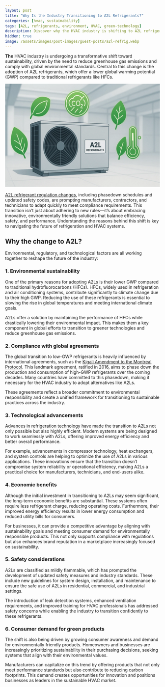 ```yaml
---
layout: post
title: "Why Is the Industry Transitioning to A2L Refrigerants?"
categories: [hvac, sustainability]
tags: [A2L, refrigerants, environment, HVAC, green-technology]
description: Discover why the HVAC industry is shifting to A2L refrigerants and how this change supports sustainability, compliance, and performance.
hidden: true
image: /assets/images/post-images/guest-posts/a2l-refrig.webp
---
```


**The** HVAC industry is undergoing a transformative shift toward sustainability, driven by the need to reduce greenhouse gas emissions and comply with global environmental standards. Central to this change is the adoption of A2L refrigerants, which offer a lower global warming potential (GWP) compared to traditional refrigerants like HFCs.

![Why Is the Industry Transitioning to A2L Refrigerants](/assets/images/post-images/guest-posts/a2l-refrig.webp)

[A2L refrigerant regulation changes](https://events.galarson.com/a2l-refrigerant-transition), including phasedown schedules and updated safety codes, are prompting manufacturers, contractors, and technicians to adapt quickly to meet compliance requirements. This transition isn’t just about adhering to new rules—it’s about embracing innovative, environmentally friendly solutions that balance efficiency, safety, and performance. Understanding the reasons behind this shift is key to navigating the future of refrigeration and HVAC systems.

## Why the change to A2L?

Environmental, regulatory, and technological factors are all working together to reshape the future of the industry:

### 1. Environmental sustainability

One of the primary reasons for adopting A2Ls is their lower GWP compared to traditional hydrofluorocarbons (HFCs). HFCs, widely used in refrigeration and air conditioning systems, contribute significantly to climate change due to their high GWP. Reducing the use of these refrigerants is essential to slowing the rise in global temperatures and meeting international climate goals.

A2Ls offer a solution by maintaining the performance of HFCs while drastically lowering their environmental impact. This makes them a key component in global efforts to transition to greener technologies and reduce greenhouse gas emissions.

### 2. Compliance with global agreements

The global transition to low-GWP refrigerants is heavily influenced by international agreements, such as the [Kigali Amendment to the Montreal Protocol](https://en.wikipedia.org/wiki/Kigali_Amendment). This landmark agreement, ratified in 2016, aims to phase down the production and consumption of high-GWP refrigerants over the coming decades. Many countries have committed to this phasedown, making it necessary for the HVAC industry to adopt alternatives like A2Ls.

These agreements reflect a broader commitment to environmental responsibility and create a unified framework for transitioning to sustainable practices across the industry.

### 3. Technological advancements

Advances in refrigeration technology have made the transition to A2Ls not only possible but also highly efficient. Modern systems are being designed to work seamlessly with A2Ls, offering improved energy efficiency and better overall performance.

For example, advancements in compressor technology, heat exchangers, and system controls are helping to optimize the use of A2Ls in various applications. These innovations ensure that the transition doesn’t compromise system reliability or operational efficiency, making A2Ls a practical choice for manufacturers, technicians, and end-users alike.

### 4. Economic benefits

Although the initial investment in transitioning to A2Ls may seem significant, the long-term economic benefits are substantial. These systems often require less refrigerant charge, reducing operating costs. Furthermore, their improved energy efficiency results in lower energy consumption and reduced utility bills for consumers.

For businesses, it can provide a competitive advantage by aligning with sustainability goals and meeting consumer demand for environmentally responsible products. This not only supports compliance with regulations but also enhances brand reputation in a marketplace increasingly focused on sustainability.

### 5. Safety considerations

A2Ls are classified as mildly flammable, which has prompted the development of updated safety measures and industry standards. These include new guidelines for system design, installation, and maintenance to ensure the safe use of A2Ls in residential, commercial, and industrial settings.

The introduction of leak detection systems, enhanced ventilation requirements, and improved training for HVAC professionals has addressed safety concerns while enabling the industry to transition confidently to these refrigerants.

### 6. Consumer demand for green products

The shift is also being driven by growing consumer awareness and demand for environmentally friendly products. Homeowners and businesses are increasingly prioritizing sustainability in their purchasing decisions, seeking systems that align with their environmental values.

Manufacturers can capitalize on this trend by offering products that not only meet performance standards but also contribute to reducing carbon footprints. This demand creates opportunities for innovation and positions businesses as leaders in the sustainable HVAC market.
